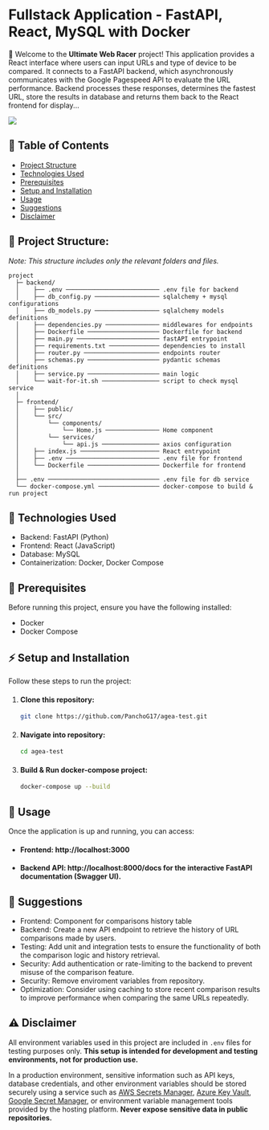 # Fullstack Application - FastAPI, React, MySQL with Docker

👋 Welcome to the **Ultimate Web Racer** project! This application provides a React interface where users can input URLs and type of device to be compared. It connects to a FastAPI backend, which asynchronously communicates with the Google Pagespeed API to evaluate the URL performance. Backend processes these responses, determines the fastest URL, store the results in database and returns them back to the React frontend for display...

<img src="https://aws-random-files.s3.us-west-2.amazonaws.com/UWR1.PNG" />

## 📑 Table of Contents

- [Project Structure](#project-structure)
- [Technologies Used](#technologies-used)
- [Prerequisites](#prerequisites)
- [Setup and Installation](#setup-and-installation)
- [Usage](#usage)
- [Suggestions](#suggestions)
- [Disclaimer](#disclaimer)


## <a id="project-structure">📁 Project Structure:</a>
*Note: This structure includes only the relevant folders and files.*

```
project
  ├─ backend/
  │    ├── .env ────────────────────────── .env file for backend 
  │    ├── db_config.py ────────────────── sqlalchemy + mysql configurations
  │    ├── db_models.py ────────────────── sqlalchemy models definitions
  │    ├── dependencies.py ─────────────── middlewares for endpoints
  │    ├── Dockerfile ──────────────────── Dockerfile for backend
  │    ├── main.py ─────────────────────── fastAPI entrypoint
  │    ├── requirements.txt ────────────── dependencies to install
  │    ├── router.py ───────────────────── endpoints router
  │    ├── schemas.py ──────────────────── pydantic schemas definitions
  │    ├── service.py ──────────────────── main logic
  │    └── wait-for-it.sh ──────────────── script to check mysql service
  │
  ├─ frontend/
  │    ├── public/
  │    └── src/
  │        └── components/
  │            └── Home.js ─────────────── Home component
  │        └── services/
  │            └── api.js ──────────────── axios configuration
  │    ├── index.js ────────────────────── React entrypoint
  │    ├── .env ────────────────────────── .env file for frontend
  │    └── Dockerfile ──────────────────── Dockerfile for frontend
  │
  ├── .env ─────────────────────────────── .env file for db service
  └── docker-compose.yml ───────────────── docker-compose to build & run project
```

## <a id="technologies-used"> 🚩 Technologies Used</a>
-  Backend: FastAPI (Python)
-  Frontend: React (JavaScript)
-  Database: MySQL
-  Containerization: Docker, Docker Compose


## <a id="prerequisites">🔧 Prerequisites </a>
Before running this project, ensure you have the following installed:

- Docker
- Docker Compose

## <a id="setup-and-installation">⚡ Setup and Installation  </a>
Follow these steps to run the project:

1. #### Clone this repository:
    ```bash
    git clone https://github.com/PanchoG17/agea-test.git
    ```
3. #### Navigate into repository:
    ```bash
    cd agea-test
    ```
4. #### Build & Run docker-compose project:
    ```bash
    docker-compose up --build
    ```

## <a id="usage">🎉 Usage </a>

Once the application is up and running, you can access:

- #### Frontend: http://localhost:3000
- #### Backend API: http://localhost:8000/docs for the interactive FastAPI documentation (Swagger UI).


## <a id="suggestions">🎯 Suggestions </a>

- Frontend: Component for comparisons history table
- Backend: Create a new API endpoint to retrieve the history of URL comparisons made by users.
- Testing: Add unit and integration tests to ensure the functionality of both the comparison logic and history retrieval.
- Security: Add authentication or rate-limiting to the backend to prevent misuse of the comparison feature.
- Security: Remove enviroment variables from repository.
- Optimization: Consider using caching to store recent comparison results to improve performance when comparing the same URLs repeatedly.


## <a id="disclaimer">⚠️ Disclaimer </a>

All environment variables used in this project are included in `.env` files for testing purposes only. **This setup is intended for development and testing environments, not for production use.**

In a production environment, sensitive information such as API keys, database credentials, and other environment variables should be stored securely using a service such as [AWS Secrets Manager](https://aws.amazon.com/secrets-manager/), [Azure Key Vault](https://azure.microsoft.com/en-us/services/key-vault/), [Google Secret Manager](https://cloud.google.com/secret-manager), or environment variable management tools provided by the hosting platform. **Never expose sensitive data in public repositories.**


